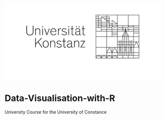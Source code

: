 ![University Logo](https://github.com/marcolax22/Data-Visualisation-with-R/blob/main/additional%20information/UniKonstanz_Logo_Minimum_sRGB.jpg)

# Data-Visualisation-with-R
University Course for the University of Constance
